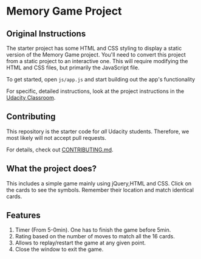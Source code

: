 # Memory Game Project

## Original Instructions

The starter project has some HTML and CSS styling to display a static version of the Memory Game project. You'll need to convert this project from a static project to an interactive one. This will require modifying the HTML and CSS files, but primarily the JavaScript file.

To get started, open `js/app.js` and start building out the app's functionality

For specific, detailed instructions, look at the project instructions in the [Udacity Classroom](https://classroom.udacity.com/me).

## Contributing

This repository is the starter code for _all_ Udacity students. Therefore, we most likely will not accept pull requests.

For details, check out [CONTRIBUTING.md](CONTRIBUTING.md).


## What the project does?

This includes a simple game mainly using jQuery,HTML and CSS. Click on the cards to see the symbols. Remember their location and match identical cards.

## Features

1. Timer (From 5-0min). One has to finish the game before 5min.
2. Rating based on the number of moves to match all the 16 cards.
3. Allows to replay/restart the game at any given point.
4. Close the window to exit the game.

